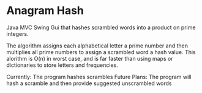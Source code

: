 # Anagram Hash
Java MVC Swing Gui that hashes scrambled words into a product on prime integers. 

The algorithm assigns each alphabetical letter a prime number and then multiplies all prime numbers to assign a scrambled word a hash value. This alorithm is O(n) in worst case, and is far faster than using maps or dictionaries to store letters and frequencies.

Currently: The program hashes scrambles
Future Plans: The program will hash a scramble and then provide suggested unscrambled words
